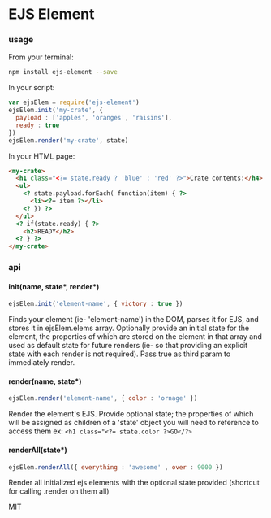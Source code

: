 # EJS Element

### usage

From your terminal: 
```bash
npm install ejs-element --save
```

In your script: 
```javascript
var ejsElem = require('ejs-element') 
ejsElem.init('my-crate', {
  payload : ['apples', 'oranges', 'raisins'], 
  ready : true
})
ejsElem.render('my-crate', state)
```

In your HTML page: 
```html
<my-crate>
  <h1 class="<?= state.ready ? 'blue' : 'red' ?>">Crate contents:</h4>
  <ul>
    <? state.payload.forEach( function(item) { ?>
      <li><?= item ?></li>
    <? }) ?>
  </ul>
  <? if(state.ready) { ?>
    <h2>READY</h2>
  <? } ?>
</my-crate>
```

### api

#### init(name, state*, render*)
```javascript
ejsElem.init('element-name', { victory : true })
```
Finds your element (ie- 'element-name') in the DOM, parses it for EJS, and stores it in ejsElem.elems array. Optionally provide an initial state for the element, the properties of which are stored on the element in that array and used as default state for future renders (ie- so that providing an explicit state with each render is not required).  Pass true as third param to immediately render. 

#### render(name, state*)
```javascript
ejsElem.render('element-name', { color : 'ornage' })
```
Render the element's EJS.  Provide optional state; the properties of which will be assigned as children of a 'state' object you will need to reference to access them ex: `<h1 class="<?= state.color ?>GO</?>` 

#### renderAll(state*)
```javascript
ejsElem.renderAll({ everything : 'awesome' , over : 9000 })
```
Render all initialized ejs elements with the optional state provided (shortcut for calling .render on them all) 


MIT
